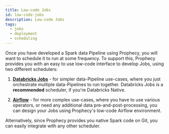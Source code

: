 ```yaml
---
title: Low-code Jobs
id: low-code-jobs
description: Low-code Jobs
tags:
  - jobs
  - deployment
  - scheduling
---
```


Once you have developed a Spark data Pipeline using Prophecy, you will want to schedule it to run at some frequency. To
support this, Prophecy provides you with an easy to use low-code interface to develop Jobs, using two different
schedulers:

1. **[Databricks Jobs](databricks-jobs.md)** - for simpler data-Pipeline use-cases, where you just
   orchestrate multiple data-Pipelines to run together. Databricks Jobs is a **recommended** scheduler, if you're
   Databricks Native.

2. **[Airflow](airflow.md)** - for more complex use-cases, where you have to use various operators, or need
   any additional data pre-and-post-processing, you can design your Jobs using Prophecy's low-code Airflow environment.

Alternatively, since Prophecy provides you native Spark code on Git, you can easily integrate with any other scheduler.
